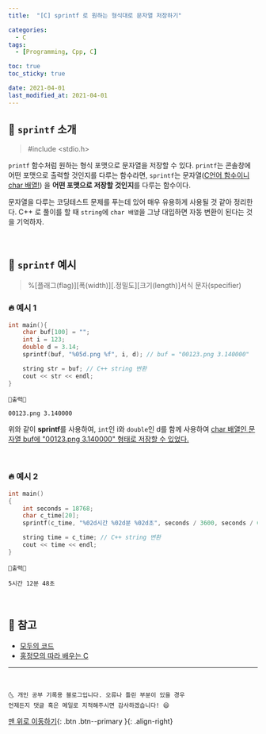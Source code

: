 ```yaml
---
title:  "[C] sprintf 로 원하는 형식대로 문자열 저장하기" 

categories:
  - C
tags:
  - [Programming, Cpp, C]

toc: true
toc_sticky: true

date: 2021-04-01
last_modified_at: 2021-04-01
---
```


## 🚀 `sprintf` 소개

> #include \<stdio.h>

`printf` 함수처럼 원하는 형식 포맷으로 문자열을 저장할 수 있다. `printf`는 콘솔창에 어떤 포맷으로 출력할 것인지를 다루는 함수라면, `sprintf`는 문자열(<u>C언어 함수이니 char 배열!</u>) 을 **어떤 포맷으로 저장할 것인지**를 다루는 함수이다. 

문자열을 다루는 코딩테스트 문제를 푸는데 있어 매우 유용하게 사용될 것 같아 정리한다. C++ 로 풀이를 할 때 `string`에 `char 배열`을 그냥 대입하면 자동 변환이 된다는 것을 기억하자.

<br>

## 🚀 `sprintf` 예시

> %[플래그(flag)][폭(width)][.정밀도][크기(length)]서식 문자(specifier)

### 🔥 예시 1

```cpp
int main(){
    char buf[100] = "";
    int i = 123;
    double d = 3.14;
    sprintf(buf, "%05d.png %f", i, d); // buf = "00123.png 3.140000"

    string str = buf; // C++ string 변환
    cout << str << endl;
}
```
```
💎출력💎

00123.png 3.140000
```

위와 같이 **sprintf**를 사용하여, `int`인 i와 `double`인 d를 함께 사용하여 <u>char 배열인 문자열 buf에 "00123.png 3.140000" 형태로 저장할 수 있었다.</u>

<br>

### 🔥 예시 2

```cpp
int main()
{
    int seconds = 18768;
    char c_time[20];
    sprintf(c_time, "%02d시간 %02d분 %02d초", seconds / 3600, seconds / 60 % 60, seconds % 60);

    string time = c_time; // C++ string 변환
    cout << time << endl;
}
```
```
💎출력💎

5시간 12분 48초
```

<br>

## 🚀 참고

- [모두의 코드](https://modoocode.com/66)
- [홍정모의 따라 배우는 C](https://www.inflearn.com/course/following-c/dashboard)


***
<br>

    🌜 개인 공부 기록용 블로그입니다. 오류나 틀린 부분이 있을 경우 
    언제든지 댓글 혹은 메일로 지적해주시면 감사하겠습니다! 😄

[맨 위로 이동하기](#){: .btn .btn--primary }{: .align-right}